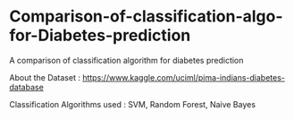 # Comparison-of-classification-algo-for-Diabetes-prediction
A comparison of classification algorithm for diabetes prediction

About the Dataset : https://www.kaggle.com/uciml/pima-indians-diabetes-database

Classification Algorithms used : SVM, Random Forest, Naive Bayes 

